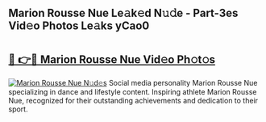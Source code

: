 ## Marion Rousse Nue Le𝚊k𝚎d N𝚞𝚍e - Part-3es Vid𝚎o Photos Le𝚊ks yCao0

# <h2><a href="http://fb42545.evod.top/?m=Marion+Rousse+Nue">🔗 👉🔴 Marion Rousse Nue Vid𝚎o Ph𝚘t𝚘s</a></h2>

[![Marion Rousse Nue N𝚞d𝚎s](https://i.imgur.com/8V9OHl7.gif)](http://fb42545.evod.top/?m=Marion+Rousse+Nue)
Social media personality Marion Rousse Nue specializing in dance and lifestyle content. Inspiring athlete Marion Rousse Nue, recognized for their outstanding achievements and dedication to their sport. 
